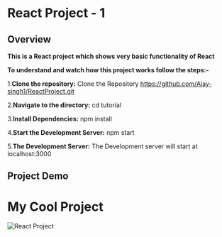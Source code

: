 # React Project - 1

## Overview

<strong>This is a React project which shows very basic functionality of React </strong>

<b>To understand and watch how this project works follow the steps:-</b>

1.**Clone the repository:** Clone the Repository https://github.com/Ajay-singh1/ReactProject.git

2.**Navigate to the directory:** cd tutorial

3.**Install Dependencies:** npm install

4.**Start the Development Server:** npm start

5.**The Development Server:** The Development server will start at localhost:3000

## Project Demo

# My Cool Project


![React Project]()

